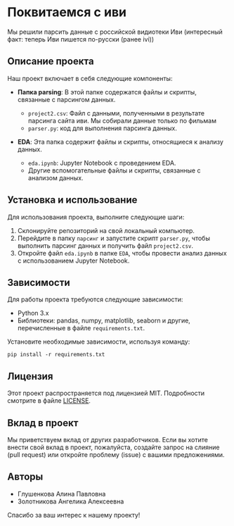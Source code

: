 # Поквитаемся с иви

Мы решили парсить данные с российской видиотеки Иви (интересный факт: теперь Иви пишется по-русски (ранее ivi))


## Описание проекта

Наш проект включает в себя следующие компоненты:

- **Папка parsing**: В этой папке содержатся файлы и скрипты, связанные с парсингом данных.
  - `project2.csv`: Файл с данными, полученными в результате парсинга сайта иви. Мы собирали данные только по фильмам
  - `parser.py`: код для выполнения парсинга данных.

- **EDA**: Эта папка содержит файлы и скрипты, относящиеся к анализу данных.
  - `eda.ipynb`: Jupyter Notebook с проведением EDA.
  - Другие вспомогательные файлы и скрипты, связанные с анализом данных.


## Установка и использование

Для использования проекта, выполните следующие шаги:

1. Склонируйте репозиторий на свой локальный компьютер.
2. Перейдите в папку `парсинг` и запустите скрипт `parser.py`, чтобы выполнить парсинг данных и получить файл `project2.csv`.
3. Откройте файл `eda.ipynb` в папке `EDA`, чтобы провести анализ данных с использованием Jupyter Notebook.

## Зависимости

Для работы проекта требуются следующие зависимости:

- Python 3.x
- Библиотеки: pandas, numpy, matplotlib, seaborn и другие, перечисленные в файле `requirements.txt`.

Установите необходимые зависимости, используя команду:

```
pip install -r requirements.txt
```

## Лицензия

Этот проект распространяется под лицензией MIT. Подробности смотрите в файле [LICENSE](LICENSE).

## Вклад в проект

Мы приветствуем вклад от других разработчиков. Если вы хотите внести свой вклад в проект, пожалуйста, создайте запрос на слияние (pull request) или откройте проблему (issue) с вашими предложениями.

## Авторы

- Глушенкова Алина Павловна
- Золотникова Ангелика Алексеевна


Спасибо за ваш интерес к нашему проекту!
